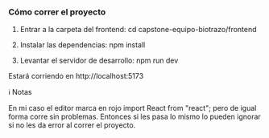### Cómo correr el proyecto

1. Entrar a la carpeta del frontend:
    cd capstone-equipo-biotrazo/frontend

2. Instalar las dependencias:
    npm install

3. Levantar el servidor de desarrollo:
    npm run dev

Estará corriendo en http://localhost:5173


ℹ️ Notas

En mi caso el editor marca en rojo import React from "react"; pero de igual forma corre sin problemas.
Entonces si les pasa lo mismo lo pueden ignorar si no les da error al correr el proyecto.